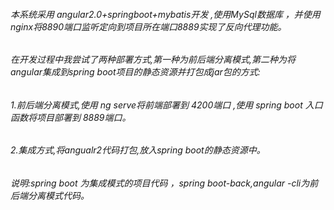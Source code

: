 ###### 本系统采用 angular2.0+springboot+mybatis开发 ,使用MySql数据库 ，并使用nginx将8890端口监听定向到项目所在端口8889实现了反向代理功能。 ######
###### 在开发过程中我尝试了两种部署方式,第一种为前后端分离模式,第二种为将angular集成到spring boot项目的静态资源并打包成jar包的方式: ######
######  1.前后端分离模式,使用 ng serve将前端部署到 4200端口 ,使用 spring boot 入口函数将项目部署到 8889端口。 ######
######  2.集成方式,将angualr2代码打包,放入spring boot的静态资源中。 ######
###### 说明:spring boot 为集成模式的项目代码 ，spring boot-back,angular -cli为前后端分离模式代码。 ######
